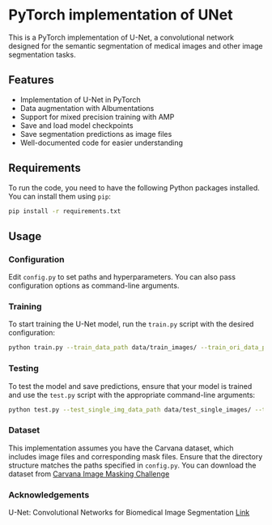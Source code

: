 # PyTorch implementation of UNet


This is a PyTorch implementation of U-Net, a convolutional network designed for the semantic segmentation of medical images and other image segmentation tasks.

## Features

- Implementation of U-Net in PyTorch
- Data augmentation with Albumentations
- Support for mixed precision training with AMP
- Save and load model checkpoints
- Save segmentation predictions as image files
- Well-documented code for easier understanding

## Requirements

To run the code, you need to have the following Python packages installed. You can install them using `pip`:

```bash
pip install -r requirements.txt
```


## Usage

### Configuration
Edit `config.py` to set paths and hyperparameters. You can also pass configuration options as command-line arguments.

### Training
To start training the U-Net model, run the `train.py` script with the desired configuration:

```bash
python train.py --train_data_path data/train_images/ --train_ori_data_path data/train_masks/ --val_data_path data/val_images/ --val_ori_data_path data/val_masks/ --test_data_path data/test_images/ --test_ori_data_path data/test_masks_images/ --batch_size 2 --epochs 100
```


### Testing

To test the model and save predictions, ensure that your model is trained and use the `test.py` script with the appropriate command-line arguments:

```bash
python test.py --test_single_img_data_path data/test_single_images/ --test_single_img_ori_data_path data/test_single_mask_images/ --sample_test_output_folder test_images/
```

### Dataset
This implementation assumes you have the Carvana dataset, which includes image files and corresponding mask files. Ensure that the directory structure matches the paths specified in `config.py`.
You can download the dataset from [Carvana Image Masking Challenge](https://www.kaggle.com/c/carvana-image-masking-challenge/data)


### Acknowledgements
U-Net: Convolutional Networks for Biomedical Image Segmentation [Link](https://arxiv.org/abs/1505.04597)


